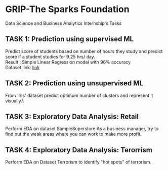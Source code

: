 # GRIP-The Sparks Foundation
Data Science and Business Analytics Internship's Tasks
## TASK 1: Prediction using supervised ML ##
Predict score of students based on number of hours they study and predict score if a student studies for 9.25 hrs/ day.\
Result : Simple Linear Regression model with 96% accuracy\
Dataset link: [link](https://raw.githubusercontent.com/AdiPersonalWorks/Random/master/student_scores%20-%20student_scores.csv)

## TASK 2: Prediction using unsupervised ML ##
From 'Iris' dataset predict optimum number of clusters and represent it visually.\

## TASK 3: Exploratory Data Analysis: Retail ##
Perform EDA on dataset SampleSuperstore.As a business manager, try to find out the weak areas where you can
work to make more profit.


## TASK 4: Exploratory Data Analysis: Terorrism ##
Perform EDA on Dataset Terrorism to identify "hot spots" of terrorism.
